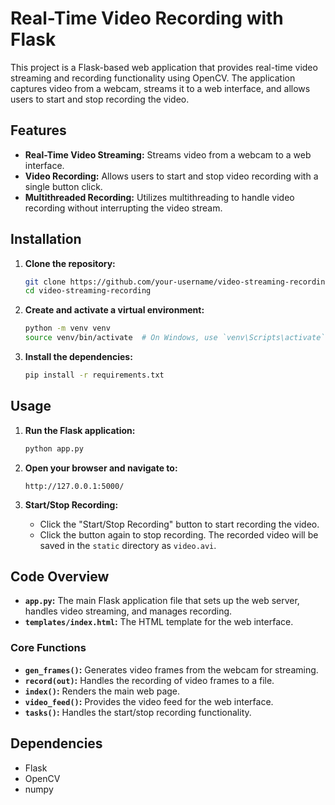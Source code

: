 # Real-Time Video Recording with Flask

This project is a Flask-based web application that provides real-time video streaming and recording functionality using OpenCV. The application captures video from a webcam, streams it to a web interface, and allows users to start and stop recording the video.

## Features

- **Real-Time Video Streaming:** Streams video from a webcam to a web interface.
- **Video Recording:** Allows users to start and stop video recording with a single button click.
- **Multithreaded Recording:** Utilizes multithreading to handle video recording without interrupting the video stream.

## Installation

1. **Clone the repository:**
    ```bash
    git clone https://github.com/your-username/video-streaming-recording.git
    cd video-streaming-recording
    ```

2. **Create and activate a virtual environment:**
    ```bash
    python -m venv venv
    source venv/bin/activate  # On Windows, use `venv\Scripts\activate`
    ```

3. **Install the dependencies:**
    ```bash
    pip install -r requirements.txt
    ```

## Usage

1. **Run the Flask application:**
    ```bash
    python app.py
    ```

2. **Open your browser and navigate to:**
    ```
    http://127.0.0.1:5000/
    ```

3. **Start/Stop Recording:**
    - Click the "Start/Stop Recording" button to start recording the video.
    - Click the button again to stop recording. The recorded video will be saved in the `static` directory as `video.avi`.

## Code Overview

- **`app.py`:** The main Flask application file that sets up the web server, handles video streaming, and manages recording.
- **`templates/index.html`:** The HTML template for the web interface.

### Core Functions

- **`gen_frames()`:** Generates video frames from the webcam for streaming.
- **`record(out)`:** Handles the recording of video frames to a file.
- **`index()`:** Renders the main web page.
- **`video_feed()`:** Provides the video feed for the web interface.
- **`tasks()`:** Handles the start/stop recording functionality.

## Dependencies

- Flask
- OpenCV
- numpy
